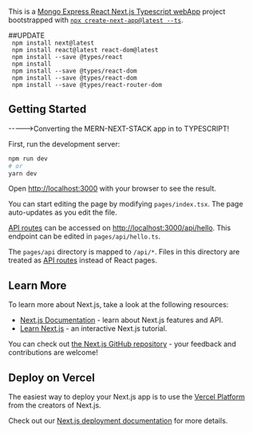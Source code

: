 This is a [Mongo Express React Next.js Typescript webApp](https://nextjs.org/) project bootstrapped with [`npx create-next-app@latest --ts`](https://github.com/vercel/next.js/tree/canary/packages/create-next-app).

##UPDATE<br>
``` npm install next@latest```<br>
``` npm install react@latest react-dom@latest```<br>
``` npm install --save @types/react```<br>
``` npm install```<br>
``` npm install --save @types/react-dom```<br>
``` npm install --save @types/react-dom```<br>
``` npm install --save @types/react-router-dom```<br>


## Getting Started
----->Converting the MERN-NEXT-STACK app in to TYPESCRIPT!

First, run the development server:

```bash
npm run dev
# or
yarn dev
```

Open [http://localhost:3000](http://localhost:3000) with your browser to see the result.

You can start editing the page by modifying `pages/index.tsx`. The page auto-updates as you edit the file.

[API routes](https://nextjs.org/docs/api-routes/introduction) can be accessed on [http://localhost:3000/api/hello](http://localhost:3000/api/hello). This endpoint can be edited in `pages/api/hello.ts`.

The `pages/api` directory is mapped to `/api/*`. Files in this directory are treated as [API routes](https://nextjs.org/docs/api-routes/introduction) instead of React pages.

## Learn More

To learn more about Next.js, take a look at the following resources:

- [Next.js Documentation](https://nextjs.org/docs) - learn about Next.js features and API.
- [Learn Next.js](https://nextjs.org/learn) - an interactive Next.js tutorial.

You can check out [the Next.js GitHub repository](https://github.com/vercel/next.js/) - your feedback and contributions are welcome!

## Deploy on Vercel

The easiest way to deploy your Next.js app is to use the [Vercel Platform](https://vercel.com/new?utm_medium=default-template&filter=next.js&utm_source=create-next-app&utm_campaign=create-next-app-readme) from the creators of Next.js.

Check out our [Next.js deployment documentation](https://nextjs.org/docs/deployment) for more details.<br/>
